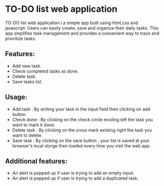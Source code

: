 # TO-DO list web application

TO-DO list web application i a simple app built using html,css and javascript. Users can easily create,
save and organize their daily tasks. This app smplifies task management and provides a convenient way to 
track and prioritize tasks.

## Features:
- Add new task.
- Check completed tasks as done.
- Delete task.
- Save tasks list.

## Usage:

- Add task : By writing your task in the input field then clicking on add button.
- Check done : By clicking on the check circle existing left the task you want to mark it done.
- Delete task : By clicking on the cross mark existing right the task you want to delete.
- Save task : By clicking on the save button , your list is saved at your browser's local storge then loaded every time you visit the   web app.

## Additional features:
- An alert is popped up if user is trying to add an empty input.
- An alert is popped up if user is trying to add a duplicated task.
